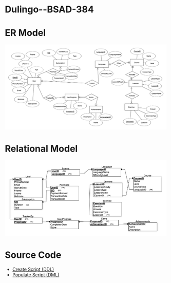 # Dulingo--BSAD-384

# ER Model

![ER model](ERModel.png)

# Relational Model 

![Relational model](RelationalSchema.png)

# Source Code

* [Create Script (DDL)](createtable)
* [Populate Script (DML)](Populate)
